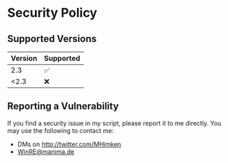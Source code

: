 # Security Policy

## Supported Versions

| Version | Supported          |
| ------- | ------------------ |
| 2.3     | :white_check_mark: |
| <2.3     | ❌ |

## Reporting a Vulnerability

If you find a security issue in my script, please report it to me directly. You may use the following to contact me:

- DMs on <http://twitter.com/MHimken>
- <WinRE@manima.de>
